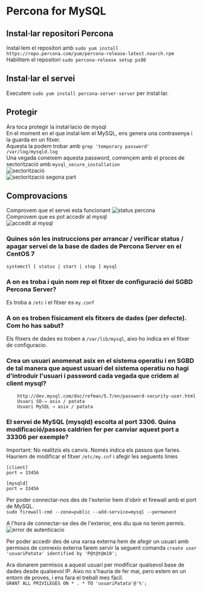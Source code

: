 # Percona for MySQL
## Instal·lar repositori Percona
Instal·lem el repositori amb ```sudo yum install https://repo.percona.com/yum/percona-release-latest.noarch.rpm```<br>
Habilitem el repositori ```sudo percona-release setup ps80```
## Instal·lar el servei
Executem ```sudo yum install percona-server-server``` per instal·lar.

## Protegir 
Ara toca protegir la instal·lacio de mysql<br>
En el moment en el que instal·lem el MySQL, ens genera una contrasenya i la guarda en un fitxer.<br>
Aquesta la podem trobar amb ```grep 'temporary password' /var/log/mysqld.log```<br>
Una vegada coneixem aquesta password, començem amb el proces de sectorització amb ```mysql_secure_installation```<br>
![sectorització](https://i.imgur.com/Sdrn8rO.png)<br>
![sectorització segona part](https://i.imgur.com/jPNA19Q.png)<br>

## Comprovacions
Comprovem que el servei esta funcionant
![status percona](https://i.imgur.com/CqukLNy.png)<br>
Comprovem que es pot accedir al mysql<br>
![accedit al mysql](https://i.imgur.com/0JZ38fC.png)

### Quines són les instruccions per arrancar / verificar status / apagar servei de la base de dades de Percona Server en el CentOS 7<br>
```systemctl [ status | start | stop ] mysql```
### A on es troba i quin nom rep el fitxer de configuració del SGBD Percona Server?<br>
Es troba a ```/etc``` i el fitxer es ```my.conf```
### A on es troben físicament els fitxers de dades (per defecte). Com ho has sabut?<br>
Els fitxers de dades es troben a ```/var/lib/mysql```, aixo ho indica en el fitxer de configuracio.
### Crea un usuari anomenat asix en el sistema operatiu i en SGBD de tal manera que aquest usuari del sistema operatiu no hagi d'introduir l'usuari i password cada vegada que cridem al client mysql?
		http://dev.mysql.com/doc/refman/5.7/en/password-security-user.html
		Usuari SO-→ asix / patata
		Usuari MySQL → asix / patata

### El servei de MySQL (mysqld) escolta al port 3306. Quina modificació/passos caldrien fer per canviar aquest port a 33306 per exemple? 
Important: No realitzis els canvis. Només indica els passos que faries.
Hauriem de modificar el fitxer ```/etc/my.cnf``` i afegir les seguents linies<br>
```
[client]
port = 33456

[mysqld]
port = 33456
```
Per poder connectar-nos des de l'exterior hem d'obrir el firewall amb el port de MySQL.<br>
```sudo firewall-cmd --zone=public --add-service=mysql --permanent```

A l'hora de connectar-se des de l'exterior, ens diu que no tenim permís.
![error de autenticacio](https://i.imgur.com/7I8sMmu.png)<br>

Per poder accedir des de una xarxa externa hem de afegir un usuari amb permisos de
connexio externa farem servir la seguent comanda
```create user 'usuariPatata' identified by 'P@t@t@m10';```


Ara donarem permisos a aquest usuari per modificar qualsevol base de dades desde qualsevol IP. Aixo no s'hauria de fer mai, pero estem en un entorn de proves, i ens fara el treball mes fàcil.<br>
```GRANT ALL PRIVILEGES ON * . * TO 'usuariPatata'@'%';```
